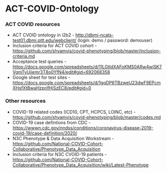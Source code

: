 # ACT-COVID-Ontology

### ACT COVID resources
* ACT CVOID ontology in i2b2 - http://dbmi-ncats-test01.dbmi.pitt.edu/webclient/ (login: demo / password: demouser)
* Inclusion criteria for ACT COVID cohort - https://github.com/shyamvis/covid-phenotyping/blob/master/inclusion-criteria.md
* Acceptance test queries - https://docs.google.com/spreadsheets/d/11LGtIdXAFoKMS0ARw4wjSK7VgmTyUiiemr3T8o0YfN4/edit#gid=692068358
* Google sheet for test sites - https://docs.google.com/spreadsheets/d/1gqDP6TBzweU23dwF9EPcmXHsfXtBwaHzprifHjSzEC8/edit#gid=0

### Other resources
* COVID-19 related codes (ICD10, CPT, HCPCS, LOINC, etc) - https://github.com/shyamvis/covid-phenotyping/blob/master/codes.md
* COVID-19 case defintions from CDC - https://wwwn.cdc.gov/nndss/conditions/coronavirus-disease-2019-covid-19/case-definition/2020/
* N3C Phenotype & Data Acquisition Workstream - https://github.com/National-COVID-Cohort-Collaborative/Phenotype_Data_Acquisition
* Inclusion criteria for N3C CVOID-19 patients - https://github.com/National-COVID-Cohort-Collaborative/Phenotype_Data_Acquisition/wiki/Latest-Phenotype
